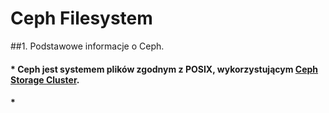 # Ceph Filesystem

##1. Podstawowe informacje o Ceph.
#### * Ceph jest systemem plików zgodnym z POSIX, wykorzystującym [**Ceph Storage Cluster**](http://docs.ceph.com/docs/jewel/rados/).  
#### *    